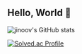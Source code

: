 ## Hello, World 👋

![jinoov's GitHub stats](https://github-readme-stats.vercel.app/api?username=jinoov&hide=contribs,prs)

[![Solved.ac Profile](http://mazassumnida.wtf/api/v2/generate_badge?boj=jinho020)](https://solved.ac/jinho020/)

